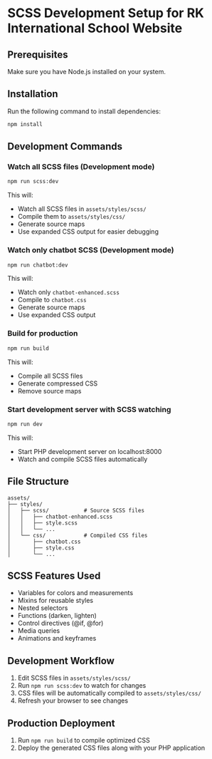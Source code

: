 # SCSS Development Setup for RK International School Website

## Prerequisites
Make sure you have Node.js installed on your system.

## Installation
Run the following command to install dependencies:
```bash
npm install
```

## Development Commands

### Watch all SCSS files (Development mode)
```bash
npm run scss:dev
```
This will:
- Watch all SCSS files in `assets/styles/scss/`
- Compile them to `assets/styles/css/`
- Generate source maps
- Use expanded CSS output for easier debugging

### Watch only chatbot SCSS (Development mode)
```bash
npm run chatbot:dev
```
This will:
- Watch only `chatbot-enhanced.scss`
- Compile to `chatbot.css`
- Generate source maps
- Use expanded CSS output

### Build for production
```bash
npm run build
```
This will:
- Compile all SCSS files
- Generate compressed CSS
- Remove source maps

### Start development server with SCSS watching
```bash
npm run dev
```
This will:
- Start PHP development server on localhost:8000
- Watch and compile SCSS files automatically

## File Structure
```
assets/
├── styles/
│   ├── scss/           # Source SCSS files
│   │   ├── chatbot-enhanced.scss
│   │   ├── style.scss
│   │   └── ...
│   └── css/            # Compiled CSS files
│       ├── chatbot.css
│       ├── style.css
│       └── ...
```

## SCSS Features Used
- Variables for colors and measurements
- Mixins for reusable styles
- Nested selectors
- Functions (darken, lighten)
- Control directives (@if, @for)
- Media queries
- Animations and keyframes

## Development Workflow
1. Edit SCSS files in `assets/styles/scss/`
2. Run `npm run scss:dev` to watch for changes
3. CSS files will be automatically compiled to `assets/styles/css/`
4. Refresh your browser to see changes

## Production Deployment
1. Run `npm run build` to compile optimized CSS
2. Deploy the generated CSS files along with your PHP application

